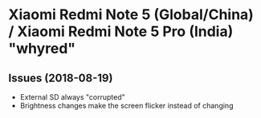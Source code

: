# Xiaomi Redmi Note 5 (Global/China) / Xiaomi Redmi Note 5 Pro (India) "whyred"

## Issues (2018-08-19)

* External SD always "corrupted"
* Brightness changes make the screen flicker instead of changing